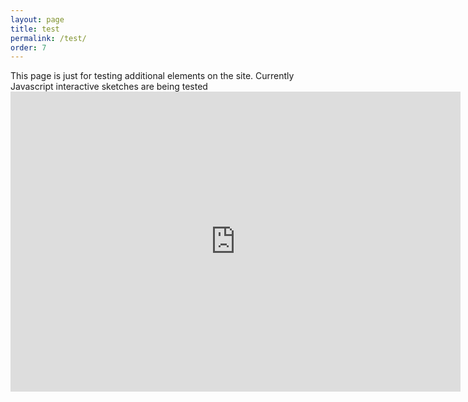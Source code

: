 ```yaml
---
layout: page
title: test
permalink: /test/
order: 7
---
```


<head>
<script src="https://cdnjs.cloudflare.com/ajax/libs/p5.js/1.5.0/p5.js"></script>
    <script src="https://cdnjs.cloudflare.com/ajax/libs/p5.js/1.5.0/addons/p5.sound.min.js"></script>
    <link rel="stylesheet" type="text/css" href="style.css">
    <meta charset="utf-8" />
  
 </head>
 <body>
 This page is just for testing additional elements on the site. Currently Javascript interactive sketches are being tested
<div class="row">
        <iframe src="https://editor.p5js.org/brocktree/full/vjD97ySpG" width="720" height="480" frameBorder="0" scrolling="no" id="testFrame" style="position:absolute;"></iframe>
    </div>
 </body>